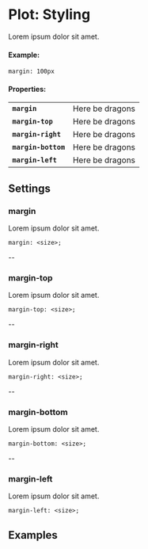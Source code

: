 Plot: Styling
=============

Lorem ipsum dolor sit amet.

#### Example:

    margin: 100px


#### Properties:

<table>
  <tbody>
    <tr>
      <td><code><strong>margin</strong></code></td>
      <td>Here be dragons</td>
    </tr>
    <tr>
      <td><code><strong>margin-top</strong></code></td>
      <td>Here be dragons</td>
    </tr>
    <tr>
      <td><code><strong>margin-right</strong></code></td>
      <td>Here be dragons</td>
    </tr>
    <tr>
      <td><code><strong>margin-bottom</strong></code></td>
      <td>Here be dragons</td>
    </tr>
    <tr>
      <td><code><strong>margin-left</strong></code></td>
      <td>Here be dragons</td>
    </tr>
  </tbody>
</table>


## Settings

### margin

Lorem ipsum dolor sit amet.

    margin: <size>;

--

### margin-top

Lorem ipsum dolor sit amet.

    margin-top: <size>;

--

### margin-right

Lorem ipsum dolor sit amet.

    margin-right: <size>;

--

### margin-bottom

Lorem ipsum dolor sit amet.

    margin-bottom: <size>;

--

### margin-left

Lorem ipsum dolor sit amet.

    margin-left: <size>;



## Examples

